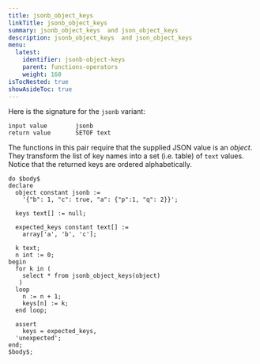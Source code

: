 ```yaml
---
title: jsonb_object_keys 
linkTitle: jsonb_object_keys 
summary: jsonb_object_keys  and json_object_keys 
description: jsonb_object_keys  and json_object_keys 
menu:
  latest:
    identifier: jsonb-object-keys
    parent: functions-operators
    weight: 160
isTocNested: true
showAsideToc: true
---
```


Here is the signature for the `jsonb` variant:

```
input value        jsonb
return value       SETOF text
```

The functions in this pair require that the supplied JSON value is an _object_. They transform the list of key names into a set (i.e. table) of `text` values. Notice that the returned keys are ordered alphabetically.

```
do $body$
declare
  object constant jsonb :=
    '{"b": 1, "c": true, "a": {"p":1, "q": 2}}';

  keys text[] := null;

  expected_keys constant text[] :=
    array['a', 'b', 'c'];

  k text;
  n int := 0;
begin
  for k in (
    select * from jsonb_object_keys(object)
   )
  loop
    n := n + 1;
    keys[n] := k;
  end loop;

  assert
    keys = expected_keys,
  'unexpected';
end;
$body$;
```
